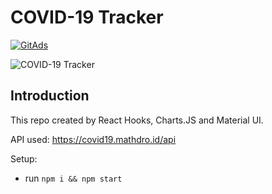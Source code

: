 # COVID-19 Tracker

<a href="https://tracking.gitads.io/?repo=project_corona_tracker">
 <img src="https://images.gitads.io/project_corona_tracker" alt="GitAds"/> 
</a>

![COVID-19 Tracker](https://i.ibb.co/X87BqVY/Screenshot-2020-04-13-at-10-14-58.png)

## Introduction

This repo created by React Hooks, Charts.JS and Material UI.

API used: https://covid19.mathdro.id/api

Setup:
- run ```npm i && npm start```
